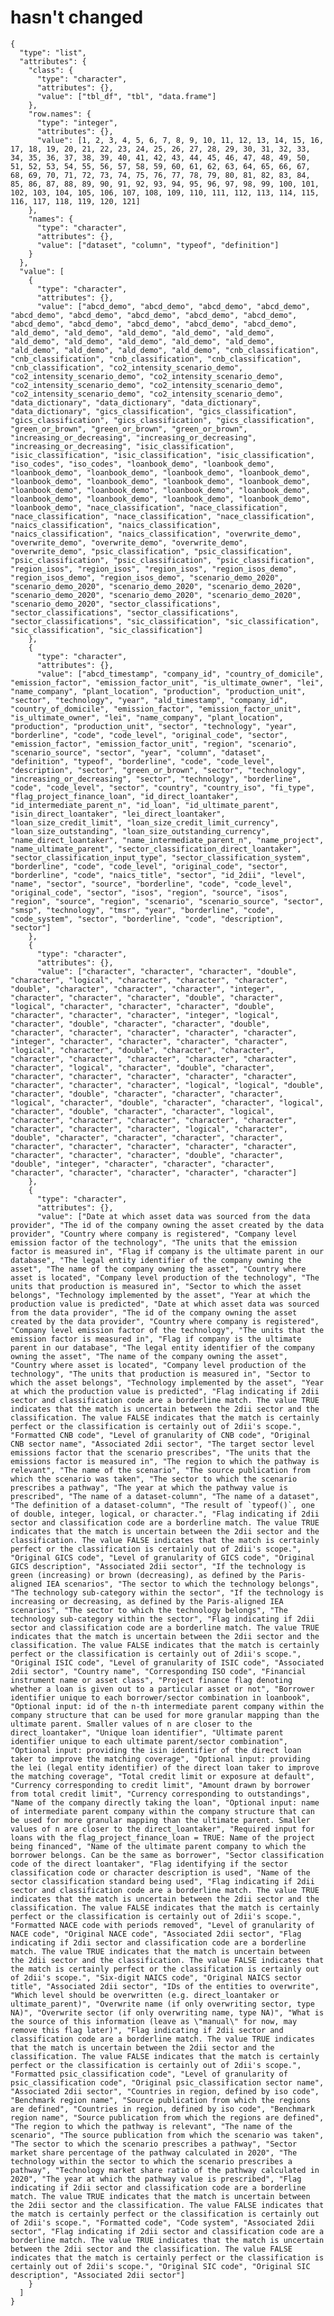 # hasn't changed

    {
      "type": "list",
      "attributes": {
        "class": {
          "type": "character",
          "attributes": {},
          "value": ["tbl_df", "tbl", "data.frame"]
        },
        "row.names": {
          "type": "integer",
          "attributes": {},
          "value": [1, 2, 3, 4, 5, 6, 7, 8, 9, 10, 11, 12, 13, 14, 15, 16, 17, 18, 19, 20, 21, 22, 23, 24, 25, 26, 27, 28, 29, 30, 31, 32, 33, 34, 35, 36, 37, 38, 39, 40, 41, 42, 43, 44, 45, 46, 47, 48, 49, 50, 51, 52, 53, 54, 55, 56, 57, 58, 59, 60, 61, 62, 63, 64, 65, 66, 67, 68, 69, 70, 71, 72, 73, 74, 75, 76, 77, 78, 79, 80, 81, 82, 83, 84, 85, 86, 87, 88, 89, 90, 91, 92, 93, 94, 95, 96, 97, 98, 99, 100, 101, 102, 103, 104, 105, 106, 107, 108, 109, 110, 111, 112, 113, 114, 115, 116, 117, 118, 119, 120, 121]
        },
        "names": {
          "type": "character",
          "attributes": {},
          "value": ["dataset", "column", "typeof", "definition"]
        }
      },
      "value": [
        {
          "type": "character",
          "attributes": {},
          "value": ["abcd_demo", "abcd_demo", "abcd_demo", "abcd_demo", "abcd_demo", "abcd_demo", "abcd_demo", "abcd_demo", "abcd_demo", "abcd_demo", "abcd_demo", "abcd_demo", "abcd_demo", "abcd_demo", "ald_demo", "ald_demo", "ald_demo", "ald_demo", "ald_demo", "ald_demo", "ald_demo", "ald_demo", "ald_demo", "ald_demo", "ald_demo", "ald_demo", "ald_demo", "ald_demo", "cnb_classification", "cnb_classification", "cnb_classification", "cnb_classification", "cnb_classification", "co2_intensity_scenario_demo", "co2_intensity_scenario_demo", "co2_intensity_scenario_demo", "co2_intensity_scenario_demo", "co2_intensity_scenario_demo", "co2_intensity_scenario_demo", "co2_intensity_scenario_demo", "data_dictionary", "data_dictionary", "data_dictionary", "data_dictionary", "gics_classification", "gics_classification", "gics_classification", "gics_classification", "gics_classification", "green_or_brown", "green_or_brown", "green_or_brown", "increasing_or_decreasing", "increasing_or_decreasing", "increasing_or_decreasing", "isic_classification", "isic_classification", "isic_classification", "isic_classification", "iso_codes", "iso_codes", "loanbook_demo", "loanbook_demo", "loanbook_demo", "loanbook_demo", "loanbook_demo", "loanbook_demo", "loanbook_demo", "loanbook_demo", "loanbook_demo", "loanbook_demo", "loanbook_demo", "loanbook_demo", "loanbook_demo", "loanbook_demo", "loanbook_demo", "loanbook_demo", "loanbook_demo", "loanbook_demo", "loanbook_demo", "nace_classification", "nace_classification", "nace_classification", "nace_classification", "nace_classification", "naics_classification", "naics_classification", "naics_classification", "naics_classification", "overwrite_demo", "overwrite_demo", "overwrite_demo", "overwrite_demo", "overwrite_demo", "psic_classification", "psic_classification", "psic_classification", "psic_classification", "psic_classification", "region_isos", "region_isos", "region_isos", "region_isos_demo", "region_isos_demo", "region_isos_demo", "scenario_demo_2020", "scenario_demo_2020", "scenario_demo_2020", "scenario_demo_2020", "scenario_demo_2020", "scenario_demo_2020", "scenario_demo_2020", "scenario_demo_2020", "sector_classifications", "sector_classifications", "sector_classifications", "sector_classifications", "sic_classification", "sic_classification", "sic_classification", "sic_classification"]
        },
        {
          "type": "character",
          "attributes": {},
          "value": ["abcd_timestamp", "company_id", "country_of_domicile", "emission_factor", "emission_factor_unit", "is_ultimate_owner", "lei", "name_company", "plant_location", "production", "production_unit", "sector", "technology", "year", "ald_timestamp", "company_id", "country_of_domicile", "emission_factor", "emission_factor_unit", "is_ultimate_owner", "lei", "name_company", "plant_location", "production", "production_unit", "sector", "technology", "year", "borderline", "code", "code_level", "original_code", "sector", "emission_factor", "emission_factor_unit", "region", "scenario", "scenario_source", "sector", "year", "column", "dataset", "definition", "typeof", "borderline", "code", "code_level", "description", "sector", "green_or_brown", "sector", "technology", "increasing_or_decreasing", "sector", "technology", "borderline", "code", "code_level", "sector", "country", "country_iso", "fi_type", "flag_project_finance_loan", "id_direct_loantaker", "id_intermediate_parent_n", "id_loan", "id_ultimate_parent", "isin_direct_loantaker", "lei_direct_loantaker", "loan_size_credit_limit", "loan_size_credit_limit_currency", "loan_size_outstanding", "loan_size_outstanding_currency", "name_direct_loantaker", "name_intermediate_parent_n", "name_project", "name_ultimate_parent", "sector_classification_direct_loantaker", "sector_classification_input_type", "sector_classification_system", "borderline", "code", "code_level", "original_code", "sector", "borderline", "code", "naics_title", "sector", "id_2dii", "level", "name", "sector", "source", "borderline", "code", "code_level", "original_code", "sector", "isos", "region", "source", "isos", "region", "source", "region", "scenario", "scenario_source", "sector", "smsp", "technology", "tmsr", "year", "borderline", "code", "code_system", "sector", "borderline", "code", "description", "sector"]
        },
        {
          "type": "character",
          "attributes": {},
          "value": ["character", "character", "character", "double", "character", "logical", "character", "character", "character", "double", "character", "character", "character", "integer", "character", "character", "character", "double", "character", "logical", "character", "character", "character", "double", "character", "character", "character", "integer", "logical", "character", "double", "character", "character", "double", "character", "character", "character", "character", "character", "integer", "character", "character", "character", "character", "logical", "character", "double", "character", "character", "character", "character", "character", "character", "character", "character", "logical", "character", "double", "character", "character", "character", "character", "character", "character", "character", "character", "character", "logical", "logical", "double", "character", "double", "character", "character", "character", "logical", "character", "double", "character", "character", "logical", "character", "double", "character", "character", "logical", "character", "character", "character", "character", "character", "character", "character", "character", "logical", "character", "double", "character", "character", "character", "character", "character", "character", "character", "character", "character", "character", "character", "character", "double", "character", "double", "integer", "character", "character", "character", "character", "character", "character", "character", "character"]
        },
        {
          "type": "character",
          "attributes": {},
          "value": ["Date at which asset data was sourced from the data provider", "The id of the company owning the asset created by the data provider", "Country where company is registered", "Company level emission factor of the technology", "The units that the emission factor is measured in", "Flag if company is the ultimate parent in our database", "The legal entity identifier of the company owning the asset", "The name of the company owning the asset", "Country where asset is located", "Company level production of the technology", "The units that production is measured in", "Sector to which the asset belongs", "Technology implemented by the asset", "Year at which the production value is predicted", "Date at which asset data was sourced from the data provider", "The id of the company owning the asset created by the data provider", "Country where company is registered", "Company level emission factor of the technology", "The units that the emission factor is measured in", "Flag if company is the ultimate parent in our database", "The legal entity identifier of the company owning the asset", "The name of the company owning the asset", "Country where asset is located", "Company level production of the technology", "The units that production is measured in", "Sector to which the asset belongs", "Technology implemented by the asset", "Year at which the production value is predicted", "Flag indicating if 2dii sector and classification code are a borderline match. The value TRUE indicates that the match is uncertain between the 2dii sector and the classification. The value FALSE indicates that the match is certainly perfect or the classification is certainly out of 2dii's scope.", "Formatted CNB code", "Level of granularity of CNB code", "Original CNB sector name", "Associated 2dii sector", "The target sector level emissions factor that the scenario prescribes", "The units that the emissions factor is measured in", "The region to which the pathway is relevant", "The name of the scenario", "The source publication from which the scenario was taken", "The sector to which the scenario prescribes a pathway", "The year at which the pathway value is prescribed", "The name of a dataset-column", "The name of a dataset", "The definition of a dataset-column", "The result of `typeof()`, one of double, integer, logical, or character.", "Flag indicating if 2dii sector and classification code are a borderline match. The value TRUE indicates that the match is uncertain between the 2dii sector and the classification. The value FALSE indicates that the match is certainly perfect or the classification is certainly out of 2dii's scope.", "Original GICS code", "Level of granularity of GICS code", "Original GICS description", "Associated 2dii sector", "If the technology is green (increasing) or brown (decreasing), as defined by the Paris-aligned IEA scenarios", "The sector to which the technology belongs", "The technology sub-category within the sector", "If the technology is increasing or decreasing, as defined by the Paris-aligned IEA scenarios", "The sector to which the technology belongs", "The technology sub-category within the sector", "Flag indicating if 2dii sector and classification code are a borderline match. The value TRUE indicates that the match is uncertain between the 2dii sector and the classification. The value FALSE indicates that the match is certainly perfect or the classification is certainly out of 2dii's scope.", "Original ISIC code", "Level of granularity of ISIC code", "Associated 2dii sector", "Country name", "Corresponding ISO code", "Financial instrument name or asset class", "Project finance flag denoting whether a loan is given out to a particular asset or not", "Borrower identifier unique to each borrower/sector combination in loanbook", "Optional input: id of the n-th intermediate parent company within the company structure that can be used for more granular mapping than the ultimate parent. Smaller values of n are closer to the direct_loantaker", "Unique loan identifier", "Ultimate parent identifier unique to each ultimate parent/sector combination", "Optional input: providing the isin identifier of the direct loan taker to improve the matching coverage", "Optional input: providing the lei (legal entity identifier) of the direct loan taker to improve the matching coverage", "Total credit limit or exposure at default", "Currency corresponding to credit limit", "Amount drawn by borrower from total credit limit", "Currency corresponding to outstandings", "Name of the company directly taking the loan", "Optional input: name of intermediate parent company within the company structure that can be used for more granular mapping than the ultimate parent. Smaller values of n are closer to the direct_loantaker", "Required input for loans with the flag_project_finance_loan = TRUE: Name of the project being financed", "Name of the ultimate parent company to which the borrower belongs. Can be the same as borrower", "Sector classification code of the direct loantaker", "Flag identifying if the sector classification code or character description is used", "Name of the sector classification standard being used", "Flag indicating if 2dii sector and classification code are a borderline match. The value TRUE indicates that the match is uncertain between the 2dii sector and the classification. The value FALSE indicates that the match is certainly perfect or the classification is certainly out of 2dii's scope.", "Formatted NACE code with periods removed", "Level of granularity of NACE code", "Original NACE code", "Associated 2dii sector", "Flag indicating if 2dii sector and classification code are a borderline match. The value TRUE indicates that the match is uncertain between the 2dii sector and the classification. The value FALSE indicates that the match is certainly perfect or the classification is certainly out of 2dii's scope.", "Six-digit NAICS code", "Original NAICS sector title", "Associated 2dii sector", "IDs of the entities to overwrite", "Which level should be overwritten (e.g. direct_loantaker or ultimate_parent)", "Overwrite name (if only overwriting sector, type NA)", "Overwrite sector (if only overwriting name, type NA)", "What is the source of this information (leave as \"manual\" for now, may remove this flag later)", "Flag indicating if 2dii sector and classification code are a borderline match. The value TRUE indicates that the match is uncertain between the 2dii sector and the classification. The value FALSE indicates that the match is certainly perfect or the classification is certainly out of 2dii's scope.", "Formatted psic_classification code", "Level of granularity of psic_classification code", "Original psic_classification sector name", "Associated 2dii sector", "Countries in region, defined by iso code", "Benchmark region name", "Source publication from which the regions are defined", "Countries in region, defined by iso code", "Benchmark region name", "Source publication from which the regions are defined", "The region to which the pathway is relevant", "The name of the scenario", "The source publication from which the scenario was taken", "The sector to which the scenario prescribes a pathway", "Sector market share percentage of the pathway calculated in 2020", "The technology within the sector to which the scenario prescribes a pathway", "Technology market share ratio of the pathway calculated in 2020", "The year at which the pathway value is prescribed", "Flag indicating if 2dii sector and classification code are a borderline match. The value TRUE indicates that the match is uncertain between the 2dii sector and the classification. The value FALSE indicates that the match is certainly perfect or the classification is certainly out of 2dii's scope.", "Formatted code", "Code system", "Associated 2dii sector", "Flag indicating if 2dii sector and classification code are a borderline match. The value TRUE indicates that the match is uncertain between the 2dii sector and the classification. The value FALSE indicates that the match is certainly perfect or the classification is certainly out of 2dii's scope.", "Original SIC code", "Original SIC description", "Associated 2dii sector"]
        }
      ]
    }

